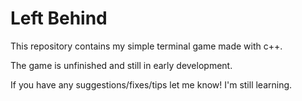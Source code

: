 # Left Behind
This repository contains my simple terminal game made with c++.

The game is unfinished and still in early development.

If you have any suggestions/fixes/tips let me know! I'm still learning.
